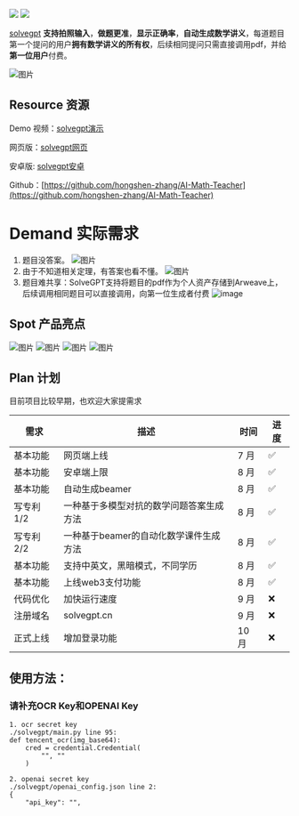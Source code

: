 

![](https://img.shields.io/badge/License-MIT-lightgrey)
![](https://img.shields.io/badge/Version-v0.0.1-orange)

[solvegpt](http://118.89.117.111/solvegpt/index.html) **支持拍照输入**，**做题更准**，**显示正确率**，**自动生成数学讲义**，每道题目第一个提问的用户**拥有数学讲义的所有权**，后续相同提问只需直接调用pdf，并给**第一位用户**付费。

![图片](https://github.com/hongshen-zhang/AI-Math-Teacher/assets/51727955/164050ce-4814-4c98-a9e0-d4aa7ebda4c7)


## Resource 资源

Demo 视频：[solvegpt演示](https://www.bilibili.com/video/BV1yj411R7FR/?share_source=copy_web&vd_source=2402ea50d5e761d0c54f9f9cb8f35a85)

网页版：[solvegpt网页](http://118.89.117.111/solvegpt/index.html)

安卓版: [solvegpt安卓](https://github.com/hongshen-zhang/AI-Math-Teacher/releases/tag/v0.0.1)

Github：[https://github.com/hongshen-zhang/AI-Math-Teacher](https://github.com/hongshen-zhang/AI-Math-Teacher)


# Demand 实际需求
1. 题目没答案。
![图片](https://github.com/hongshen-zhang/Unique-hackday_solvegpt/assets/51727955/2ab8be8e-561a-4237-9eb9-55fd11b4e322)
2. 由于不知道相关定理，有答案也看不懂。
![图片](https://github.com/hongshen-zhang/AI-Math-Teacher/assets/51727955/78a4169e-110a-4e0c-8a15-c05388489b2f)
3. 题目难共享：SolveGPT支持将题目的pdf作为个人资产存储到Arweave上，后续调用相同题目可以直接调用，向第一位生成者付费
![image](https://github.com/hongshen-zhang/AI-Math-Teacher/assets/51727955/5d6296c0-daed-4f2d-8534-c6dc2cbe1ed0)

## Spot 产品亮点
![图片](https://github.com/hongshen-zhang/Unique-hackday_solvegpt/assets/51727955/4ae3cff4-272d-4bcc-b6a9-98a667d89ec1)
![图片](https://github.com/hongshen-zhang/Unique-hackday_solvegpt/assets/51727955/7aff38a8-95d8-42ef-8a6d-453d101fb1c0)
![图片](https://github.com/hongshen-zhang/Unique-hackday_solvegpt/assets/51727955/7777975e-be56-4f78-a2f6-7607d85b3f57)
![图片](https://github.com/hongshen-zhang/Unique-hackday_solvegpt/assets/51727955/5435abf1-5a8f-4285-b4e4-e894bc64de28)

## Plan 计划

目前项目比较早期，也欢迎大家提需求

| 需求         | 描述                                                     | 时间 | 进度 |
| ------------ | -------------------------------------------------------- | ---- | ---- |
| 基本功能     | 网页端上线           | 7 月 | ✅   |
| 基本功能     | 安卓端上限                             | 8 月 | ✅   |
| 基本功能      | 自动生成beamer                  | 8 月 | ✅   |
| 写专利 1/2       | 一种基于多模型对抗的数学问题答案生成方法                   | 8 月 | ✅   |
| 写专利 2/2     | 一种基于beamer的自动化数学课件生成方法              | 8 月 |✅   |
| 基本功能     | 支持中英文，黑暗模式，不同学历              | 8 月 |✅   |
| 基本功能     | 上线web3支付功能                | 8 月 |✅   |
| 代码优化   | 加快运行速度                                 | 9 月 | ❌   |
| 注册域名   | solvegpt.cn                                 | 9 月 | ❌   |
| 正式上线 | 增加登录功能                             | 10 月 | ❌   |


## 使用方法：

### 请补充OCR Key和OPENAI Key

```
1. ocr secret key
./solvegpt/main.py line 95:
def tencent_ocr(img_base64):
    cred = credential.Credential(
        "", ""
    )
 
2. openai secret key
./solvegpt/openai_config.json line 2:
{
    "api_key": "",
```
